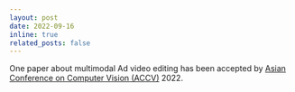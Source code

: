 ```yaml
---
layout: post
date: 2022-09-16
inline: true
related_posts: false
---
```


One paper about multimodal Ad video editing has been accepted by [Asian Conference on Computer Vision (ACCV)](https://openaccess.thecvf.com/ACCV2022) 2022.

